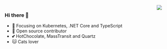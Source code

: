 <img align="right" src="https://github-readme-stats.vercel.app/api?username=sergeyshaykhullin&count_private=true&show_icons=true&hide_title=true" />

### Hi there 👋
- 🚀 Focusing on Kubernetes, .NET Core and TypeScript
- 🚢 Open source contributor
- 💕 HotChocolate, MassTransit and Quartz
- 🐱 Cats lover
